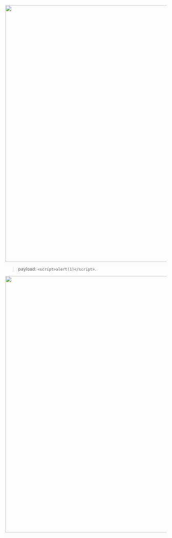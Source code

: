 <img width=800px src="https://user-images.githubusercontent.com/92881216/222704677-55b4f255-8c84-4be0-a435-ae83cbaa2abf.png" />


> payload: `<script>alert(1)</script>`. 


<img width=800px src="https://user-images.githubusercontent.com/92881216/222704836-02ae6cc2-a183-4348-9581-3435402c7446.png" />
